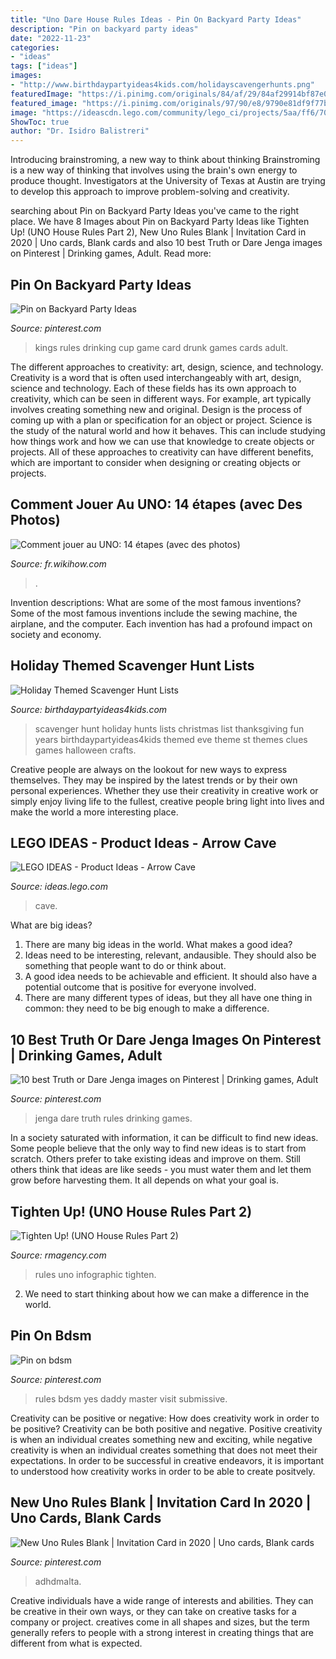 ```yaml
---
title: "Uno Dare House Rules Ideas - Pin On Backyard Party Ideas"
description: "Pin on backyard party ideas"
date: "2022-11-23"
categories:
- "ideas"
tags: ["ideas"]
images:
- "http://www.birthdaypartyideas4kids.com/holidayscavengerhunts.png"
featuredImage: "https://i.pinimg.com/originals/84/af/29/84af29914bf87e0e7560bb443accb440.png"
featured_image: "https://i.pinimg.com/originals/97/90/e8/9790e81df9f77b5f0ba19952b2353f8b.jpg"
image: "https://ideascdn.lego.com/community/lego_ci/projects/5aa/ff6/70357/1486842-arrow_lair_uniform_storage-thumbnail-full.png"
ShowToc: true
author: "Dr. Isidro Balistreri"
---
```



Introducing brainstroming, a new way to think about thinking
Brainstroming is a new way of thinking that involves using the brain's own energy to produce thought. Investigators at the University of Texas at Austin are trying to develop this approach to improve problem-solving and creativity.

	

		
searching about Pin on Backyard Party Ideas you've came to the right place. We have 8 Images about Pin on Backyard Party Ideas like Tighten Up! (UNO House Rules Part 2), New Uno Rules Blank | Invitation Card in 2020 | Uno cards, Blank cards and also 10 best Truth or Dare Jenga images on Pinterest | Drinking games, Adult. Read more:
		
    
## Pin On Backyard Party Ideas

<img loading=lazy src="https://i.pinimg.com/originals/84/af/29/84af29914bf87e0e7560bb443accb440.png" onerror="this.onerror=null;this.src='https://tse3.mm.bing.net/th?id=OIP.mP1ta5_QWQlfzI2HXGAJpAHaPE&amp;pid=15.1';" alt="Pin on Backyard Party Ideas">

_Source: pinterest.com_

>kings rules drinking cup game card drunk games cards adult. 

	

The different approaches to creativity: art, design, science, and technology.
Creativity is a word that is often used interchangeably with art, design, science and technology. Each of these fields has its own approach to creativity, which can be seen in different ways. For example, art typically involves creating something new and original. Design is the process of coming up with a plan or specification for an object or project. Science is the study of the natural world and how it behaves. This can include studying how things work and how we can use that knowledge to create objects or projects. All of these approaches to creativity can have different benefits, which are important to consider when designing or creating objects or projects.

    
## Comment Jouer Au UNO: 14 étapes (avec Des Photos)

<img loading=lazy src="http://www.wikihow.com/images/4/4b/Play-UNO-Step-14-Version-2.jpg" onerror="this.onerror=null;this.src='https://tse3.mm.bing.net/th?id=OIP.fhvYO9n0cIA3cX-6Pc5ZqAHaF7&amp;pid=15.1';" alt="Comment jouer au UNO: 14 étapes (avec des photos)">

_Source: fr.wikihow.com_

>. 

	

Invention descriptions: What are some of the most famous inventions?
Some of the most famous inventions include the sewing machine, the airplane, and the computer. Each invention has had a profound impact on society and economy.

    
## Holiday Themed Scavenger Hunt Lists

<img loading=lazy src="http://www.birthdaypartyideas4kids.com/holidayscavengerhunts.png" onerror="this.onerror=null;this.src='https://tse2.mm.bing.net/th?id=OIP.Ulp1hG9exSl3HmxSP5YmowHaJ8&amp;pid=15.1';" alt="Holiday Themed Scavenger Hunt Lists">

_Source: birthdaypartyideas4kids.com_

>scavenger hunt holiday hunts lists christmas list thanksgiving fun years birthdaypartyideas4kids themed eve theme st themes clues games halloween crafts. 

	

Creative people are always on the lookout for new ways to express themselves. They may be inspired by the latest trends or by their own personal experiences. Whether they use their creativity in creative work or simply enjoy living life to the fullest, creative people bring light into lives and make the world a more interesting place.

    
## LEGO IDEAS - Product Ideas - Arrow Cave

<img loading=lazy src="https://ideascdn.lego.com/community/lego_ci/projects/5aa/ff6/70357/1486842-arrow_lair_uniform_storage-thumbnail-full.png" onerror="this.onerror=null;this.src='https://tse4.mm.bing.net/th?id=OIP.y_O6jZizFGKaACIB-FQltgHaDl&amp;pid=15.1';" alt="LEGO IDEAS - Product Ideas - Arrow Cave">

_Source: ideas.lego.com_

>cave. 

	

What are big ideas?
1. There are many big ideas in the world. What makes a good idea?
2. Ideas need to be interesting, relevant, andausible. They should also be something that people want to do or think about.
3. A good idea needs to be achievable and efficient. It should also have a potential outcome that is positive for everyone involved.
4. There are many different types of ideas, but they all have one thing in common: they need to be big enough to make a difference.

    
## 10 Best Truth Or Dare Jenga Images On Pinterest | Drinking Games, Adult

<img loading=lazy src="https://i.pinimg.com/736x/3d/50/8e/3d508ef09cda5b52ba50fd79d59b13d6--house-party-party-party.jpg" onerror="this.onerror=null;this.src='https://tse3.mm.bing.net/th?id=OIP.E6UMIYNbvYb7ZE8JvOLNLAHaJ5&amp;pid=15.1';" alt="10 best Truth or Dare Jenga images on Pinterest | Drinking games, Adult">

_Source: pinterest.com_

>jenga dare truth rules drinking games. 

	

In a society saturated with information, it can be difficult to find new ideas. Some people believe that the only way to find new ideas is to start from scratch. Others prefer to take existing ideas and improve on them. Still others think that ideas are like seeds - you must water them and let them grow before harvesting them. It all depends on what your goal is.

    
## Tighten Up! (UNO House Rules Part 2)

<img loading=lazy src="https://rmagency.com/wp-content/uploads/2013/09/rm_house_rules.png" onerror="this.onerror=null;this.src='https://tse3.mm.bing.net/th?id=OIP.HWTYtBqYHR52JBUlDixMeQHaN3&amp;pid=15.1';" alt="Tighten Up! (UNO House Rules Part 2)">

_Source: rmagency.com_

>rules uno infographic tighten. 

	

2. We need to start thinking about how we can make a difference in the world.

    
## Pin On Bdsm

<img loading=lazy src="https://i.pinimg.com/originals/97/90/e8/9790e81df9f77b5f0ba19952b2353f8b.jpg" onerror="this.onerror=null;this.src='https://tse1.mm.bing.net/th?id=OIP.JikPhb2daPHWdGcgU_DrJgHaHa&amp;pid=15.1';" alt="Pin on bdsm">

_Source: pinterest.com_

>rules bdsm yes daddy master visit submissive. 

	

Creativity can be positive or negative: How does creativity work in order to be positive?
Creativity can be both positive and negative. Positive creativity is when an individual creates something new and exciting, while negative creativity is when an individual creates something that does not meet their expectations. In order to be successful in creative endeavors, it is important to understood how creativity works in order to be able to create positvely.

    
## New Uno Rules Blank | Invitation Card In 2020 | Uno Cards, Blank Cards

<img loading=lazy src="https://i.pinimg.com/originals/12/05/dd/1205ddd9a5b97f6fd41ebd25944a9b1d.jpg" onerror="this.onerror=null;this.src='https://tse2.mm.bing.net/th?id=OIP.Uvh8UwEOrTnIjGD2FTAwSgHaJ4&amp;pid=15.1';" alt="New Uno Rules Blank | Invitation Card in 2020 | Uno cards, Blank cards">

_Source: pinterest.com_

>adhdmalta. 

	

Creative individuals have a wide range of interests and abilities. They can be creative in their own ways, or they can take on creative tasks for a company or project. creatives come in all shapes and sizes, but the term generally refers to people with a strong interest in creating things that are different from what is expected.

